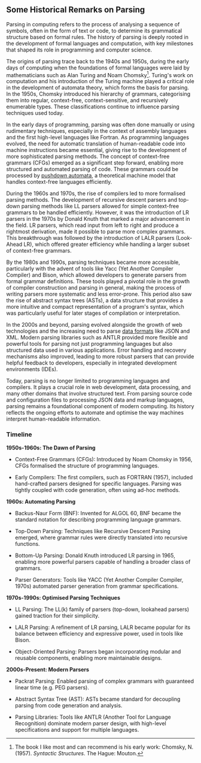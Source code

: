
## Some Historical Remarks on Parsing

Parsing in computing refers to the process of analysing a sequence of symbols, often in the form of text or code,
to determine its grammatical structure based on formal rules. The history of parsing is deeply rooted in the development
of formal languages and computation, with key milestones that shaped its role in programming and computer science.

The origins of parsing trace back to the 1940s and 1950s, during the early days of computing when the foundations of
formal languages were laid by mathematicians such as Alan Turing and Noam Chomsky[^chom]. Turing's work on computation and
his introduction of the Turing machine played a critical role in the development of automata theory, which forms
the basis for parsing. In the 1950s, Chomsky introduced his hierarchy of grammars, categorising them into regular,
context-free, context-sensitive, and recursively enumerable types. These classifications continue to influence
parsing techniques used today.

[^chom]: The book I like most and can recommend is his early work: Chomsky, N. (1957). *Syntactic Structures*.
The Hague: Mouton.

In the early days of programming, parsing was often done manually or using rudimentary techniques, especially in
the context of assembly languages and the first high-level languages like Fortran. As programming languages evolved,
the need for automatic translation of human-readable code into machine instructions became essential, giving rise
to the development of more sophisticated parsing methods. The concept of context-free grammars (CFGs) emerged as
a significant step forward, enabling more structured and automated parsing of code. These grammars could be processed
by [pushdown automata](./pushdown), a theoretical machine model that handles context-free languages efficiently.

During the 1960s and 1970s, the rise of compilers led to more formalised parsing methods. The development of recursive
descent parsers and top-down parsing methods like LL parsers allowed for simple context-free grammars to be handled
efficiently. However, it was the introduction of LR parsers in the 1970s by Donald Knuth that marked a major advancement
in the field. LR parsers, which read input from left to right and produce a rightmost derivation, made it possible to
parse more complex grammars. This breakthrough was followed by the introduction of LALR parsers (Look-Ahead LR), which
offered greater efficiency while handling a larger subset of context-free grammars.

By the 1980s and 1990s, parsing techniques became more accessible, particularly with the advent of tools like Yacc
(Yet Another Compiler Compiler) and Bison, which allowed developers to generate parsers from formal grammar definitions.
These tools played a pivotal role in the growth of compiler construction and parsing in general, making the process
of writing parsers more systematic and less error-prone. This period also saw the rise of abstract syntax trees (ASTs),
a data structure that provides a more intuitive and compact representation of a program's syntax, which was particularly
useful for later stages of compilation or interpretation.

In the 2000s and beyond, parsing evolved alongside the growth of web technologies and the increasing need to parse
[data formats](./data) like JSON and XML. Modern parsing libraries such as ANTLR provided more flexible and powerful
tools for parsing not just programming languages but also structured data used in various applications. Error handling
and recovery mechanisms also improved, leading to more robust parsers that can provide helpful feedback to developers,
especially in integrated development environments (IDEs).

Today, parsing is no longer limited to programming languages and compilers. It plays a crucial role in web development,
data processing, and many other domains that involve structured text. From parsing source code and configuration files
to processing JSON data and markup languages, parsing remains a foundational component of modern computing. Its history
reflects the ongoing efforts to automate and optimise the way machines interpret human-readable information.


### Timeline

__1950s-1960s: The Dawn of Parsing__

- Context-Free Grammars (CFGs): Introduced by Noam Chomsky in 1956, CFGs 
  formalised the structure of programming languages.

- Early Compilers:
	The first compilers, such as FORTRAN (1957), included hand-crafted
    parsers designed for specific languages. Parsing was tightly coupled
    with code generation, often using ad-hoc methods.


__1960s: Automating Parsing__

- Backus-Naur Form (BNF): Invented for ALGOL 60, BNF became the standard
  notation for describing programming language grammars.

- Top-Down Parsing: Techniques like Recursive Descent Parsing emerged,
  where grammar rules were directly translated into recursive functions.

- Bottom-Up Parsing: Donald Knuth introduced LR parsing in 1965, enabling
  more powerful parsers capable of handling a broader class of grammars.

- Parser Generators: Tools like YACC (Yet Another Compiler Compiler, 1970s)
  automated parser generation from grammar specifications.


__1970s-1990s: Optimised Parsing Techniques__

- LL Parsing: The LL(k) family of parsers (top-down, lookahead parsers)
  gained traction for their simplicity.

- LALR Parsing: A refinement of LR parsing, LALR became popular for its
  balance between efficiency and expressive power, used in tools like Bison.

- Object-Oriented Parsing: Parsers began incorporating modular and reusable
  components, enabling more maintainable designs.


__2000s-Present: Modern Parsers__

- Packrat Parsing: Enabled parsing of complex grammars with guaranteed
  linear time (e.g. PEG parsers).

- Abstract Syntax Tree (AST): ASTs became standard for decoupling parsing
  from code generation and analysis.

- Parsing Libraries: Tools like ANTLR (Another Tool for Language Recognition)
  dominate modern parser design, with high-level specifications and support
  for multiple languages.
